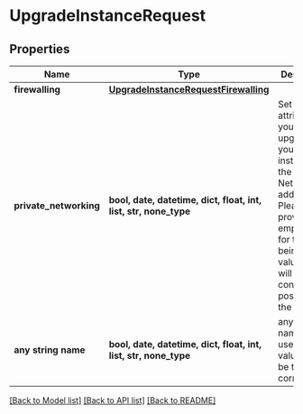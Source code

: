 # UpgradeInstanceRequest


## Properties
Name | Type | Description | Notes
------------ | ------------- | ------------- | -------------
**firewalling** | [**UpgradeInstanceRequestFirewalling**](UpgradeInstanceRequestFirewalling.md) |  | [optional] 
**private_networking** | **bool, date, datetime, dict, float, int, list, str, none_type** | Set this attribute if you want to upgrade your instance with the Private Networking addon. Please provide an empty object for the time being as value. There will be more configuration possible in the future. | [optional] 
**any string name** | **bool, date, datetime, dict, float, int, list, str, none_type** | any string name can be used but the value must be the correct type | [optional]

[[Back to Model list]](../README.md#documentation-for-models) [[Back to API list]](../README.md#documentation-for-api-endpoints) [[Back to README]](../README.md)


